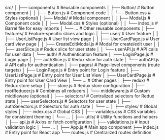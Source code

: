 src/
│
├── components/ # Reusable components
│ ├── Button/ # Button component
│ │ ├── Button.js # Component code
│ │ └── Button.css # Styles (optional)
│ ├── Modal/ # Modal component
│ │ ├── Modal.js # Component code
│ │ ├── Modal.css # Styles (optional)
│ │ └── index.js # Barrel file for easy imports
│ └── ... # Other reusable components
│
├── features/ # Feature-specific slices and logic
│ ├── user/ # User feature
│ │ ├── UserListPage.js # User list view page
│ │ ├── UserCardPage.js # User card view page
│ │ ├── CreateEditModal.js # Modal for create/edit user
│ │ ├── userSlice.js # Redux slice for user state
│ │ └── userAPI.js # API calls for user data
│ └── auth/ # Authentication feature
│ ├── LoginPage.js # Login page
│ ├── authSlice.js # Redux slice for auth state
│ └── authAPI.js # API calls for authentication
│
├── pages/ # Page-level components (route targets)
│ ├── LoginPage.js # Entry point for Login feature
│ ├── UserListPage.js # Entry point for User List View
│ ├── UserCardPage.js # Entry point for User Card View
│ └── ... # Other pages
│
├── redux/ # Redux store setup
│ ├── store.js # Redux store configuration
│ ├── rootReducer.js # Combines all reducers
│ └── middleware.js # Custom middleware (optional)
│
├── selectors/ # Centralized selectors for Redux state
│ ├── userSelectors.js # Selectors for user state
│ ├── authSelectors.js # Selectors for auth state
│ └── ...
│
├── styles/ # Global styles
│ ├── index.css # Global CSS
│ ├── variables.css # CSS variables for consistent theming
│ └── ...
│
├── utils/ # Utility functions and helpers
│ ├── api.js # Axios or fetch configuration
│ ├── validations.js # Input validation logic
│ └── ...
│
├── App.js # Main app component
├── index.js # Entry point for React app
└── routes.js # Centralized routes definition
